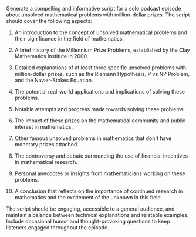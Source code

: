 Generate a compelling and informative script for a solo podcast episode about unsolved mathematical problems with million-dollar prizes. The script should cover the following aspects:

1. An introduction to the concept of unsolved mathematical problems and their significance in the field of mathematics.

2. A brief history of the Millennium Prize Problems, established by the Clay Mathematics Institute in 2000.

3. Detailed explanations of at least three specific unsolved problems with million-dollar prizes, such as the Riemann Hypothesis, P vs NP Problem, and the Navier-Stokes Equation.

4. The potential real-world applications and implications of solving these problems.

5. Notable attempts and progress made towards solving these problems.

6. The impact of these prizes on the mathematical community and public interest in mathematics.

7. Other famous unsolved problems in mathematics that don't have monetary prizes attached.

8. The controversy and debate surrounding the use of financial incentives in mathematical research.

9. Personal anecdotes or insights from mathematicians working on these problems.

10. A conclusion that reflects on the importance of continued research in mathematics and the excitement of the unknown in this field.

The script should be engaging, accessible to a general audience, and maintain a balance between technical explanations and relatable examples. Include occasional humor and thought-provoking questions to keep listeners engaged throughout the episode.